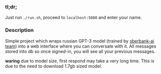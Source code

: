 ### tl;dr;

Just run `./run.sh`, proceed to `localhost:5000` and enter your name.

### Description

Simple project which wraps russian GPT-3 model (trained by [sberbank-ai team](https://github.com/sberbank-ai/ru-gpts)) 
into a web interface where you can conversate with it. All messages stored into db so once signed-in, you will see all your previous messages.

**waring** due to model size, first respond may take a very long time. This is due to the need to download 1.7gb sized model.
